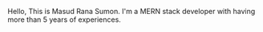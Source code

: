 Hello, This is Masud Rana Sumon. I'm a MERN stack developer with having more than 5 years of experiences.

